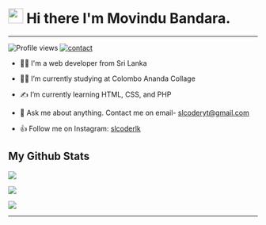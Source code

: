 # <img src="https://raw.githubusercontent.com/MartinHeinz/MartinHeinz/master/wave.gif" width="30px"> Hi there I'm Movindu Bandara. 
*****
![Profile views](https://gpvc.arturio.dev/Movindu-tb)  <a href="https://t.me/movindubandara"> ![contact](https://img.shields.io/badge/Contact%20me-On%20Telegram-blue) </a>


- 👨‍💻 I'm a web developer from Sri Lanka

- 👩‍🎓 I’m currently studying at Colombo Ananda Collage

- ✍ I’m currently learning HTML, CSS, and PHP

- 💬 Ask me about anything. Contact me on email- slcoderyt@gmail.com

- 👍 Follow me on Instagram:  <a href="https://www.instagram.com/slcoderlk/">slcoderlk</a>



##  My Github Stats

<p ><a href="https://github.com/anuraghazra/github-readme-stats"><img src="https://github-readme-stats.vercel.app/api?username=Movindu-tb" /></a></p>

<p><img src="https://github-profile-trophy.vercel.app/?username=Movindu-tb"></p>


<a href="https://github.com/denvercoder1/github-readme-streak-stats"><img src="https://github-readme-streak-stats.herokuapp.com/?user=Movindu-tb"></a>
</p>




****
